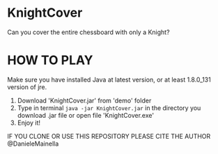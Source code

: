 # KnightCover
Can you cover the entire chessboard with only a Knight?

# HOW TO PLAY
Make sure you have installed Java at latest version, or at least 1.8.0_131 version of jre.

1. Download 'KnightCover.jar' from 'demo' folder
2. Type in terminal ```java -jar KnightCover.jar``` in the directory you download .jar file or open file 'KnightCover.exe'
3. Enjoy it!

IF YOU CLONE OR USE THIS REPOSITORY PLEASE CITE THE AUTHOR @DanieleMainella
